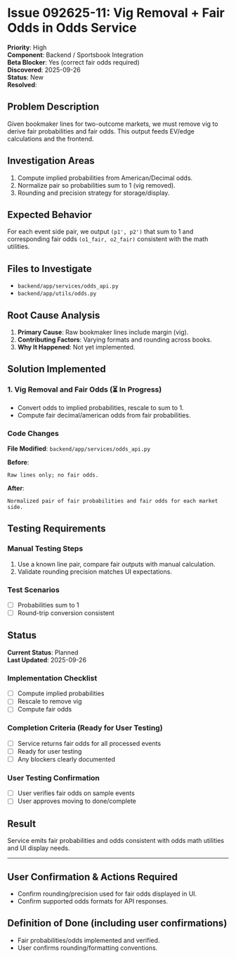 # Issue 092625-11: Vig Removal + Fair Odds in Odds Service

**Priority**: High  
**Component**: Backend / Sportsbook Integration  
**Beta Blocker**: Yes (correct fair odds required)  
**Discovered**: 2025-09-26  
**Status**: New  
**Resolved**: 

## Problem Description

Given bookmaker lines for two-outcome markets, we must remove vig to derive fair probabilities and fair odds. This output feeds EV/edge calculations and the frontend.

## Investigation Areas

1. Compute implied probabilities from American/Decimal odds.  
2. Normalize pair so probabilities sum to 1 (vig removed).  
3. Rounding and precision strategy for storage/display.  

## Expected Behavior

For each event side pair, we output `(p1', p2')` that sum to 1 and corresponding fair odds `(o1_fair, o2_fair)` consistent with the math utilities.

## Files to Investigate

- `backend/app/services/odds_api.py`  
- `backend/app/utils/odds.py`  

## Root Cause Analysis

1. **Primary Cause**: Raw bookmaker lines include margin (vig).  
2. **Contributing Factors**: Varying formats and rounding across books.  
3. **Why It Happened**: Not yet implemented.  

## Solution Implemented

### 1. Vig Removal and Fair Odds (⏳ In Progress)
- Convert odds to implied probabilities, rescale to sum to 1.  
- Compute fair decimal/american odds from fair probabilities.  

### Code Changes

**File Modified**: `backend/app/services/odds_api.py`

**Before**:
```text
Raw lines only; no fair odds.
```

**After**:
```text
Normalized pair of fair probabilities and fair odds for each market side.
```

## Testing Requirements

### Manual Testing Steps
1. Use a known line pair, compare fair outputs with manual calculation.  
2. Validate rounding precision matches UI expectations.  

### Test Scenarios
- [ ] Probabilities sum to 1  
- [ ] Round-trip conversion consistent  

## Status

**Current Status**: Planned  
**Last Updated**: 2025-09-26

### Implementation Checklist
- [ ] Compute implied probabilities  
- [ ] Rescale to remove vig  
- [ ] Compute fair odds  

### Completion Criteria (Ready for User Testing)
- [ ] Service returns fair odds for all processed events  
- [ ] Ready for user testing  
- [ ] Any blockers clearly documented  

### User Testing Confirmation
- [ ] User verifies fair odds on sample events  
- [ ] User approves moving to done/complete  

## Result

Service emits fair probabilities and odds consistent with odds math utilities and UI display needs.

---

## User Confirmation & Actions Required

- Confirm rounding/precision used for fair odds displayed in UI.  
- Confirm supported odds formats for API responses.  

## Definition of Done (including user confirmations)

- Fair probabilities/odds implemented and verified.  
- User confirms rounding/formatting conventions.

